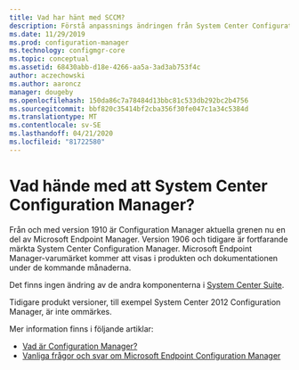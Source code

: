 ```yaml
---
title: Vad har hänt med SCCM?
description: Förstå anpassnings ändringen från System Center Configuration Manager till Microsoft Endpoint Configuration Manager
ms.date: 11/29/2019
ms.prod: configuration-manager
ms.technology: configmgr-core
ms.topic: conceptual
ms.assetid: 68430abb-d18e-4266-aa5a-3ad3ab753f4c
author: aczechowski
ms.author: aaroncz
manager: dougeby
ms.openlocfilehash: 150da86c7a78484d13bbc81c533db292bc2b4756
ms.sourcegitcommit: bbf820c35414bf2cba356f30fe047c1a34c5384d
ms.translationtype: MT
ms.contentlocale: sv-SE
ms.lasthandoff: 04/21/2020
ms.locfileid: "81722580"
---
```

# <a name="what-happened-to-system-center-configuration-manager"></a>Vad hände med att System Center Configuration Manager?

Från och med version 1910 är Configuration Manager aktuella grenen nu en del av Microsoft Endpoint Manager. Version 1906 och tidigare är fortfarande märkta System Center Configuration Manager. Microsoft Endpoint Manager-varumärket kommer att visas i produkten och dokumentationen under de kommande månaderna.

Det finns ingen ändring av de andra komponenterna i [System Center Suite](https://docs.microsoft.com/system-center).

Tidigare produkt versioner, till exempel System Center 2012 Configuration Manager, är inte ommärkes.

Mer information finns i följande artiklar:

- [Vad är Configuration Manager?](introduction.md)
- [Vanliga frågor och svar om Microsoft Endpoint Configuration Manager](microsoft-endpoint-manager-faq.md)

